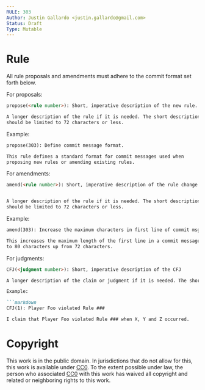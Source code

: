 ```yaml
---
RULE: 303
Author: Justin Gallardo <justin.gallardo@gmail.com>
Status: Draft
Type: Mutable
---
```


# Rule

All rule proposals and amendments must adhere to the commit format set
forth below.

For proposals:

```markdown
propose(<rule number>): Short, imperative description of the new rule.

A longer description of the rule if it is needed. The short description
should be limited to 72 characters or less.
```

Example:

```markdown
propose(303): Define commit message format.

This rule defines a standard format for commit messages used when
proposing new rules or amending existing rules.
```

For amendments:

```markdown
amend(<rule number>): Short, imperative description of the rule change.


A longer description of the rule if it is needed. The short description
should be limited to 72 characters or less.
```

Example:

```markdown
amend(303): Increase the maximum characters in first line of commit msg.

This increases the maximum length of the first line in a commit message
to 80 characters up from 72 characters.
```

For judgments:

```markdown
CFJ(<judgment number>): Short, imperative description of the CFJ

A longer description of the claim or judgment if it is needed. The short description should be limited to 80 characters or less.

Example:

```markdown
CFJ(1): Player Foo violated Rule ###

I claim that Player Foo violated Rule ### when X, Y and Z occurred.
```


# Copyright

This work is in the public domain. In jurisdictions that do not allow for this, this work is available under [CC0](https://creativecommons.org/publicdomain/zero/1.0/). To the extent possible under law, the person who associated [CC0](https://creativecommons.org/publicdomain/zero/1.0/) with this work has waived all copyright and related or neighboring rights to this work.
